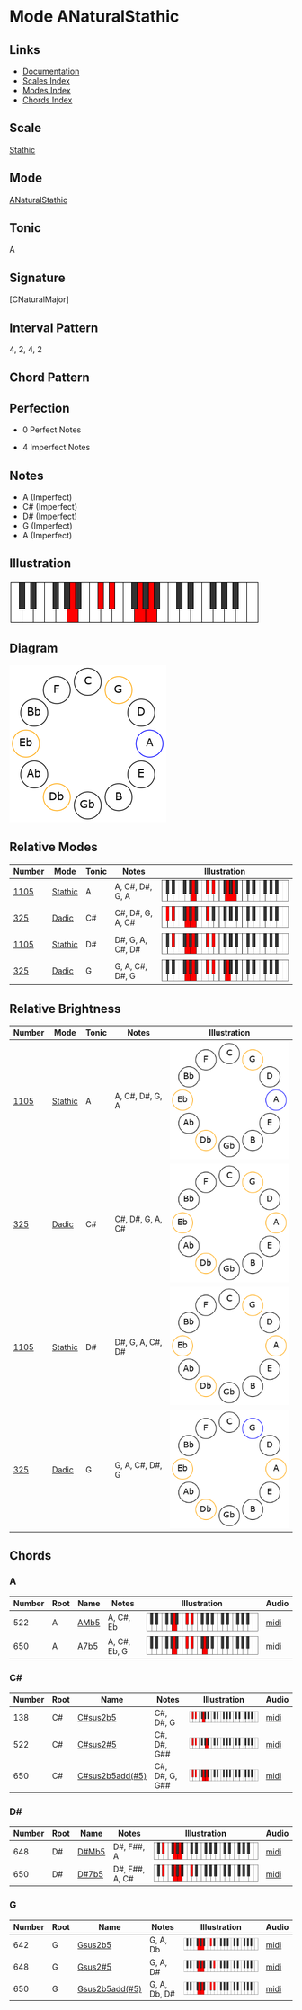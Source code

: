 # Mode ANaturalStathic

## Links

- [Documentation](README.md)
- [Scales Index](Scales.md)
- [Modes Index](Modes.md)
- [Chords Index](Chords.md)

## Scale

[Stathic](ScaleStathic.md)

## Mode

[ANaturalStathic](ModeANaturalStathic.md)

## Tonic

A

## Signature

[CNaturalMajor]

## Interval Pattern

4, 2, 4, 2

## Chord Pattern



## Perfection

 - 0 Perfect Notes

 - 4 Imperfect Notes

## Notes

- A (Imperfect)
- C# (Imperfect)
- D# (Imperfect)
- G (Imperfect)
- A (Imperfect)

## Illustration

![ANaturalStathic](ModeANaturalStathic.png)

## Diagram

![ANaturalStathic](CircleModeANaturalStathic.png)

## Relative Modes

| Number | Mode | Tonic | Notes | Illustration |
|--------|------|-------|-------|--------------|
| [1105](https://ianring.com/musictheory/scales/1105) | [Stathic](ModeStathic.md) | A | A, C#, D#, G, A | ![ANaturalStathic](ModeANaturalStathic.png) |
| [325](https://ianring.com/musictheory/scales/325) | [Dadic](ModeDadic.md) | C# | C#, D#, G, A, C# | ![CSharpDadic](ModeCSharpDadic.png) |
| [1105](https://ianring.com/musictheory/scales/1105) | [Stathic](ModeStathic.md) | D# | D#, G, A, C#, D# | ![DSharpStathic](ModeDSharpStathic.png) |
| [325](https://ianring.com/musictheory/scales/325) | [Dadic](ModeDadic.md) | G | G, A, C#, D#, G | ![GNaturalDadic](ModeGNaturalDadic.png) |
## Relative Brightness

| Number | Mode | Tonic | Notes | Illustration |
|--------|------|-------|-------|--------------|
| [1105](https://ianring.com/musictheory/scales/1105) | [Stathic](ModeStathic.md) | A | A, C#, D#, G, A | ![ANaturalStathic](CircleModeANaturalStathic.png) |
| [325](https://ianring.com/musictheory/scales/325) | [Dadic](ModeDadic.md) | C# | C#, D#, G, A, C# | ![CSharpDadic](CircleModeCSharpDadic.png) |
| [1105](https://ianring.com/musictheory/scales/1105) | [Stathic](ModeStathic.md) | D# | D#, G, A, C#, D# | ![DSharpStathic](CircleModeDSharpStathic.png) |
| [325](https://ianring.com/musictheory/scales/325) | [Dadic](ModeDadic.md) | G | G, A, C#, D#, G | ![GNaturalDadic](CircleModeGNaturalDadic.png) |

## Chords

### A

| Number | Root | Name | Notes | Illustration | Audio |
|--------|------|------|-------|--------------|-------|
| 522 | A | [AMb5](ChordANaturalMajorFlatFifth.md) | A, C#, Eb | ![AMb5](ChordANaturalMajorFlatFifthRootPosition.png) | [midi](ChordANaturalMajorFlatFifthRootPosition.mid) |
| 650 | A | [A7b5](ChordANaturalDominantSeventhFlatFifth.md) | A, C#, Eb, G | ![A7b5](ChordANaturalDominantSeventhFlatFifthRootPosition.png) | [midi](ChordANaturalDominantSeventhFlatFifthRootPosition.mid) |

### C#

| Number | Root | Name | Notes | Illustration | Audio |
|--------|------|------|-------|--------------|-------|
| 138 | C# | [C#sus2b5](ChordCSharpSuspendedSecondFlatFifth.md) | C#, D#, G | ![C#sus2b5](ChordCSharpSuspendedSecondFlatFifthRootPosition.png) | [midi](ChordCSharpSuspendedSecondFlatFifthRootPosition.mid) |
| 522 | C# | [C#sus2#5](ChordCSharpSuspendedSecondSharpFifth.md) | C#, D#, G## | ![C#sus2#5](ChordCSharpSuspendedSecondSharpFifthRootPosition.png) | [midi](ChordCSharpSuspendedSecondSharpFifthRootPosition.mid) |
| 650 | C# | [C#sus2b5add(#5)](ChordCSharpSuspendedSecondFlatFifthAddSharpFifth.md) | C#, D#, G, G## | ![C#sus2b5add(#5)](ChordCSharpSuspendedSecondFlatFifthAddSharpFifthRootPosition.png) | [midi](ChordCSharpSuspendedSecondFlatFifthAddSharpFifthRootPosition.mid) |

### D#

| Number | Root | Name | Notes | Illustration | Audio |
|--------|------|------|-------|--------------|-------|
| 648 | D# | [D#Mb5](ChordDSharpMajorFlatFifth.md) | D#, F##, A | ![D#Mb5](ChordDSharpMajorFlatFifthRootPosition.png) | [midi](ChordDSharpMajorFlatFifthRootPosition.mid) |
| 650 | D# | [D#7b5](ChordDSharpDominantSeventhFlatFifth.md) | D#, F##, A, C# | ![D#7b5](ChordDSharpDominantSeventhFlatFifthRootPosition.png) | [midi](ChordDSharpDominantSeventhFlatFifthRootPosition.mid) |

### G

| Number | Root | Name | Notes | Illustration | Audio |
|--------|------|------|-------|--------------|-------|
| 642 | G | [Gsus2b5](ChordGNaturalSuspendedSecondFlatFifth.md) | G, A, Db | ![Gsus2b5](ChordGNaturalSuspendedSecondFlatFifthRootPosition.png) | [midi](ChordGNaturalSuspendedSecondFlatFifthRootPosition.mid) |
| 648 | G | [Gsus2#5](ChordGNaturalSuspendedSecondSharpFifth.md) | G, A, D# | ![Gsus2#5](ChordGNaturalSuspendedSecondSharpFifthRootPosition.png) | [midi](ChordGNaturalSuspendedSecondSharpFifthRootPosition.mid) |
| 650 | G | [Gsus2b5add(#5)](ChordGNaturalSuspendedSecondFlatFifthAddSharpFifth.md) | G, A, Db, D# | ![Gsus2b5add(#5)](ChordGNaturalSuspendedSecondFlatFifthAddSharpFifthRootPosition.png) | [midi](ChordGNaturalSuspendedSecondFlatFifthAddSharpFifthRootPosition.mid) |

